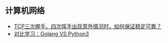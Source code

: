 ## 计算机网络

- [TCP三次握手、四次挥手出现意外情况时，如何保证稳定可靠？](https://wemp.app/posts/c3938333-9bb5-4758-93b4-039107260a80)
- [对比学习：Golang VS Python3](https://juejin.im/post/5cd945d6e51d453d022cb65f)

